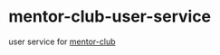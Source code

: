 # mentor-club-user-service

user service for [mentor-club](https://github.com/ArtemAlagizov/mentor-club)
